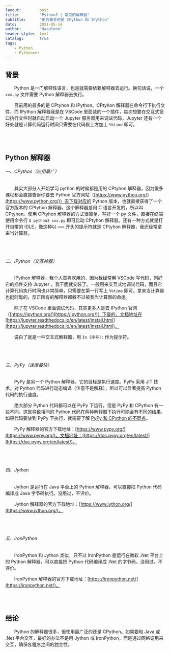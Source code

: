 ```yaml
---
layout:        post
title:         "Python3 | 常见的解释器"
subtitle:      "用的最多的是 CPython 和 IPython"
date:          2021-05-14
author:        "Haauleon"
header-style:  text
catalog:       true
tags:
    - Python
    - Pythoneer
---
```


## 背景
&emsp;&emsp;Python 是一门解释性语言，也是就需要依赖解释器去运行。换句话说，一个 `xxx.py` 文件需要 Python 解释器去执行。       

&emsp;&emsp;目前用的最多的是 CPtyhon 和 IPython。CPtyhon 解释器在命令行下执行文件，而 IPython 解释器我是在 VSCode 里面装的一个插件，每次想要在交互式窗口执行文件时就自动启动一个 Jupyter 服务器用来调试代码，Jupyter 还有一个好处就是计算代码运行时间只需要在代码段上方加上 `%%time` 即可。          

<br><br>

## Python 解释器
###### 一、CPython（应用最广）
&emsp;&emsp;其实大部分人开始学习 python 的时候都是用的 CPtyhon 解释器，因为很多课程都会直接告诉你要去 Python 官方网站（[https://www.python.org/](https://www.python.org/)）去下载对应的 Python 版本，也就直接获得了一个官方版本的 CPtyhon 解释器。这个解释器是用 C 语言开发的，所以叫 CPtyhon。使用 CPtyhon 解释器的方式很简单，写好一个 py 文件，直接在终端使用命令行 `$ python3 xxx.py` 即可启动 CPtyhon 解释器。还有一种方式就是打开自带的 IDLE，像这种以 `>>>` 开头的提示符就是 CPtyhon 解释器，我还经常拿来当计算器。                

<br><br>

###### 二、IPython（交互神器）
&emsp;&emsp;IPython 解释器，我个人蛮喜欢用的，因为我经常用 VSCode 写代码，刚好它的插件支持 Jupyter ，我干脆就安装了。一般用来交互式地调试代码，而且它计算代码执行时间也非常简单，只需要在第一行写上 `%%time` 即可。拿来当计算器也挺时髦的，反正所有的解释器都躲不过被我当计算器的命运。           

&emsp;&emsp;除了在 VSCode 里面调试代码，其实更多人是去 IPython 官网（[https://ipython.org/](https://ipython.org/)）下载的，文档地址在 [https://jupyter.readthedocs.io/en/latest/install.html](https://jupyter.readthedocs.io/en/latest/install.html)。       

&emsp;&emsp;说白了就是一种交互式解释器，用 `In [序号]:` 作为提示符。             

<br><br>

###### 三、PyPy（速度最快）
&emsp;&emsp;PyPy 是另一个 Python 解释器，它的目标是执行速度。PyPy 采用 JIT 技术，对 Python 代码进行动态编译（注意不是解释），所以可以显著提高 Python 代码的执行速度。               

&emsp;&emsp;绝大部分 Python 代码都可以在 PyPy 下运行，但是 PyPy 和 CPython 有一些不同，这就导致相同的 Python 代码在两种解释器下执行可能会有不同的结果。如果代码要放到 PyPy 下执行，就需要了解 [PyPy 和 CPython 的不同点](http://pypy.readthedocs.org/en/latest/cpython_differences.html)。            

&emsp;&emsp;PyPy 解释器的官方下载地址：[https://www.pypy.org/](https://www.pypy.org/)。文档地址：[https://doc.pypy.org/en/latest/](https://doc.pypy.org/en/latest/)。        

<br><br>

###### 四、Jython
&emsp;&emsp;Jython 是运行在 Java 平台上的 Python 解释器，可以直接把 Python 代码编译成 Java 字节码执行。没用过，不评价。           

&emsp;&emsp;Jython 解释器的官方下载地址：[https://www.jython.org/](https://www.jython.org/)。           

<br><br>

###### 五、IronPython
&emsp;&emsp;IronPython 和 Jython 类似，只不过 IronPython 是运行在微软 .Net 平台上的 Python 解释器，可以直接把 Python 代码编译成 .Net 的字节码。没用过，不评价。        

&emsp;&emsp;IronPython 解释器的官方下载地址：[https://ironpython.net/](https://ironpython.net/)。

<br><br>

## 结论
&emsp;&emsp;Python 的解释器很多，但使用最广泛的还是 CPython。如果要和 Java 或 .Net 平台交互，最好的办法不是用 Jython 或 IronPython，而是通过网络调用来交互，确保各程序之间的独立性。